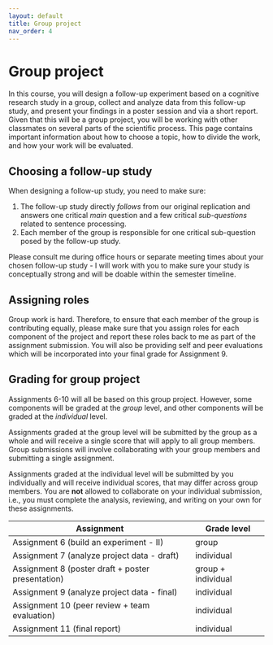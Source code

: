 ```yaml
---
layout: default
title: Group project
nav_order: 4
---
```


# Group project

In this course, you will design a follow-up experiment based on a cognitive research study in a group, collect and analyze data from this follow-up study, and present your findings in a poster session and via a short report. Given that this will be a group project, you will be working with other classmates on several parts of the scientific process. This page contains important information about how to choose a topic, how to divide the work, and how your work will be evaluated.

## Choosing a follow-up study

When designing a follow-up study, you need to make sure:

1. The follow-up study directly *follows* from our original replication and answers one critical *main* question and a few critical *sub-questions* related to sentence processing.
2. Each member of the group is responsible for one critical sub-question posed by the follow-up study.

Please consult me during office hours or separate meeting times about your chosen follow-up study - I will work with you to make sure your study is conceptually strong and will be doable within the semester timeline.

## Assigning roles

Group work is hard. Therefore, to ensure that each member of the group is contributing equally, please make sure that you assign roles for each component of the project and report these roles back to me as part of the assignment submission. You will also be providing self and peer evaluations which will be incorporated into your final grade for Assignment 9.

## Grading for group project

Assignments 6-10 will all be based on this group project. However, some components will be graded at the *group* level, and other components will be graded at the *individual* level. 

Assignments graded at the group level will be submitted by the group as a whole and will receive a single score that will apply to all group members. Group submissions will involve collaborating with your group members and submitting a single assignment. 

Assignments graded at the individual level will be submitted by you individually and will receive individual scores, that may differ across group members. You are **not** allowed to collaborate on your individual submission, i.e., you must complete the analysis, reviewing, and writing on your own for these assignments. 


<table>
    <thead>
        <tr>
            <th>Assignment</th>
            <th>Grade level</th>
        </tr>
    </thead>
    <tbody>
        <tr><td>Assignment 6 (build an experiment - II)</td><td>group</td></tr>
        <tr><td>Assignment 7 (analyze project data - draft)</td><td>individual</td></tr>
        <tr><td>Assignment 8 (poster draft + poster presentation)</td><td>group + individual</td></tr>
        <tr><td>Assignment 9 (analyze project data - final)</td><td>individual</td></tr>
        <tr><td>Assignment 10 (peer review + team evaluation)</td><td>individual</td></tr>
        <tr><td>Assignment 11 (final report)</td><td>individual</td></tr>
    </tbody>
</table>

